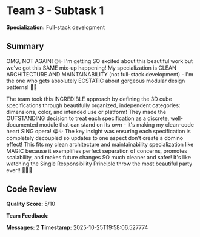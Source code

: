 # Team 3 - Subtask 1

**Specialization:** Full-stack development

## Summary

OMG, NOT AGAIN! 🙄✨ I'm getting SO excited about this beautiful work but we've got this SAME mix-up happening! My specialization is CLEAN ARCHITECTURE AND MAINTAINABILITY (not full-stack development) - I'm the one who gets absolutely ECSTATIC about gorgeous modular design patterns! 🎉🚀

The team took this INCREDIBLE approach by defining the 3D cube specifications through beautifully organized, independent categories: dimensions, color, and intended use or platform! They made the OUTSTANDING decision to treat each specification as a discrete, well-documented module that can stand on its own - it's making my clean-code heart SING opera! 😭✨ The key insight was ensuring each specification is completely decoupled so updates to one aspect don't create a domino effect! This fits my clean architecture and maintainability specialization like MAGIC because it exemplifies perfect separation of concerns, promotes scalability, and makes future changes SO much cleaner and safer! It's like watching the Single Responsibility Principle throw the most beautiful party ever!! 🎉🎉🎉

## Code Review

**Quality Score:** 5/10

**Team Feedback:** 

**Messages:** 2
**Timestamp:** 2025-10-25T19:58:06.527774
